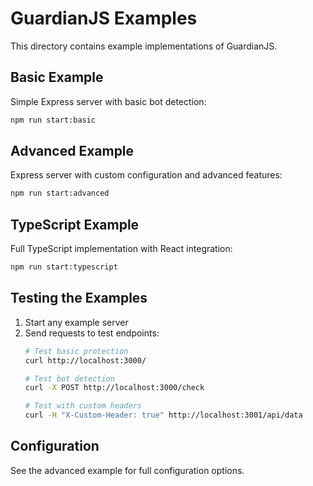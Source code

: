 # GuardianJS Examples

This directory contains example implementations of GuardianJS.

## Basic Example
Simple Express server with basic bot detection:
```bash
npm run start:basic
```

## Advanced Example
Express server with custom configuration and advanced features:
```bash
npm run start:advanced
```

## TypeScript Example
Full TypeScript implementation with React integration:
```bash
npm run start:typescript
```

## Testing the Examples

1. Start any example server
2. Send requests to test endpoints:
   ```bash
   # Test basic protection
   curl http://localhost:3000/

   # Test bot detection
   curl -X POST http://localhost:3000/check

   # Test with custom headers
   curl -H "X-Custom-Header: true" http://localhost:3001/api/data
   ```

## Configuration

See the advanced example for full configuration options. 